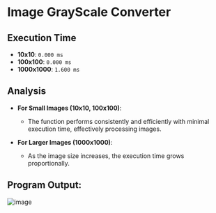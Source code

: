 # Image GrayScale Converter

## Execution Time

- **10x10**: `0.000 ms`
- **100x100**: `0.000 ms`
- **1000x1000**: `1.600 ms`

## Analysis

- **For Small Images (10x10, 100x100)**:
  - The function performs consistently and efficiently with minimal execution time, effectively processing images.

- **For Larger Images (1000x1000)**:
  - As the image size increases, the execution time grows proportionally.


## Program Output:

![image](https://github.com/user-attachments/assets/d4ca2634-9136-4f24-9527-127a18e5edf8)
